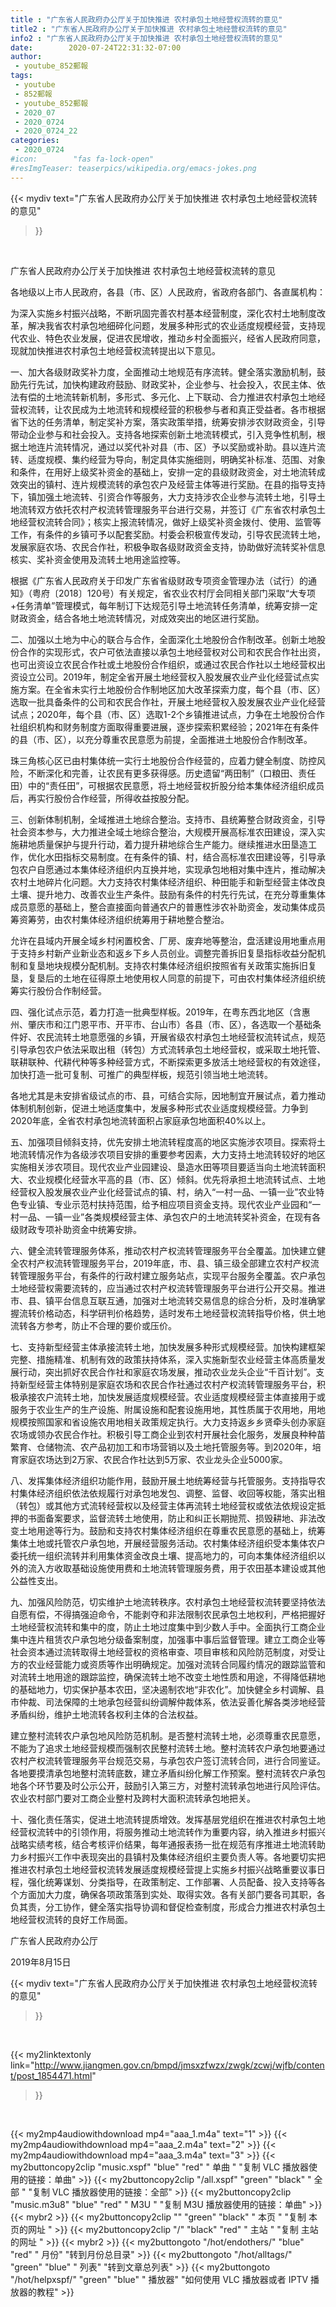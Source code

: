 ```yaml
---
title : "广东省人民政府办公厅关于加快推进 农村承包土地经营权流转的意见"
title2 : "广东省人民政府办公厅关于加快推进 农村承包土地经营权流转的意见"
info2 : "广东省人民政府办公厅关于加快推进 农村承包土地经营权流转的意见"
date:        2020-07-24T22:31:32-07:00
author:
 - youtube_852郵報
tags:
 - youtube
 - 852郵報
 - youtube_852郵報
 - 2020_07
 - 2020_0724
 - 2020_0724_22
categories:
 - 2020_0724
#icon:        "fas fa-lock-open"
#resImgTeaser: teaserpics/wikipedia.org/emacs-jokes.png
---
```


{{< mydiv text="广东省人民政府办公厅关于加快推进 农村承包土地经营权流转的意见"
>}}
<br>


广东省人民政府办公厅关于加快推进 农村承包土地经营权流转的意见

各地级以上市人民政府，各县（市、区）人民政府，省政府各部门、各直属机构：

为深入实施乡村振兴战略，不断巩固完善农村基本经营制度，深化农村土地制度改革，解决我省农村承包地细碎化问题，发展多种形式的农业适度规模经营，支持现代农业、特色农业发展，促进农民增收，推动乡村全面振兴，经省人民政府同意，现就加快推进农村承包土地经营权流转提出以下意见。

一、加大各级财政奖补力度，全面推动土地规范有序流转。健全落实激励机制，鼓励先行先试，加快构建政府鼓励、财政奖补，企业参与、社会投入，农民主体、依法有偿的土地流转新机制，多形式、多元化、上下联动、合力推进农村承包土地经营权流转，让农民成为土地流转和规模经营的积极参与者和真正受益者。各市根据省下达的任务清单，制定奖补方案，落实政策举措，统筹安排涉农财政资金，引导带动企业参与和社会投入。支持各地探索创新土地流转模式，引入竞争性机制，根据土地连片流转情况，通过以奖代补对县（市、区）予以奖励或补助。县以连片流转、适度规模、集约经营为导向，制定具体实施细则，明确奖补标准、范围、对象和条件，在用好上级奖补资金的基础上，安排一定的县级财政资金，对土地流转成效突出的镇村、连片规模流转的承包农户及经营主体等进行奖励。在县的指导支持下，镇加强土地流转、引资合作等服务，大力支持涉农企业参与流转土地，引导土地流转双方依托农村产权流转管理服务平台进行交易，并签订《广东省农村承包土地经营权流转合同》；核实上报流转情况，做好上级奖补资金拨付、使用、监管等工作，有条件的乡镇可予以配套奖励。村委会积极宣传发动，引导农民流转土地，发展家庭农场、农民合作社，积极争取各级财政资金支持，协助做好流转奖补信息核实、奖补资金使用及流转土地用途监控等。

根据《广东省人民政府关于印发广东省省级财政专项资金管理办法（试行）的通知》（粤府〔2018〕120号）有关规定，省农业农村厅会同相关部门采取“大专项+任务清单”管理模式，每年制订下达规范引导土地流转任务清单，统筹安排一定财政资金，结合各地土地流转情况，对成效突出的地区进行奖励。

二、加强以土地为中心的联合与合作，全面深化土地股份合作制改革。创新土地股份合作的实现形式，农户可依法直接以承包土地经营权对公司和农民合作社出资，也可出资设立农民合作社或土地股份合作组织，或通过农民合作社以土地经营权出资设立公司。2019年，制定全省开展土地经营权入股发展农业产业化经营试点实施方案。在全省未实行土地股份合作制地区加大改革探索力度，每个县（市、区）选取一批具备条件的公司和农民合作社，开展土地经营权入股发展农业产业化经营试点；2020年，每个县（市、区）选取1-2个乡镇推进试点，力争在土地股份合作社组织机构和财务制度方面取得重要进展，逐步探索积累经验；2021年在有条件的县（市、区），以充分尊重农民意愿为前提，全面推进土地股份合作制改革。

珠三角核心区已由村集体统一实行土地股份合作经营的，应着力健全制度、防控风险，不断深化和完善，让农民有更多获得感。历史遗留“两田制”（口粮田、责任田）中的“责任田”，可根据农民意愿，将土地经营权折股分给本集体经济组织成员后，再实行股份合作经营，所得收益按股分配。

三、创新体制机制，全域推进土地综合整治。支持市、县统筹整合财政资金，引导社会资本参与，大力推进全域土地综合整治，大规模开展高标准农田建设，深入实施耕地质量保护与提升行动，着力提升耕地综合生产能力。继续推进水田垦造工作，优化水田指标交易制度。在有条件的镇、村，结合高标准农田建设等，引导承包农户自愿通过本集体经济组织内互换并地，实现承包地相对集中连片，推动解决农村土地碎片化问题。大力支持农村集体经济组织、种田能手和新型经营主体改良土壤、提升地力、改善农业生产条件。鼓励有条件的村先行先试，在充分尊重集体成员意愿的基础上，整合直接面向普通农户的普惠性涉农补助资金，发动集体成员筹资筹劳，由农村集体经济组织统筹用于耕地整合整治。

允许在县域内开展全域乡村闲置校舍、厂房、废弃地等整治，盘活建设用地重点用于支持乡村新产业新业态和返乡下乡人员创业。调整完善拆旧复垦指标收益分配机制和复垦地块规模分配机制。支持农村集体经济组织按照省有关政策实施拆旧复垦，复垦后的土地在征得原土地使用权人同意的前提下，可由农村集体经济组织统筹实行股份合作制经营。

四、强化试点示范，着力打造一批典型样板。2019年，在粤东西北地区（含惠州、肇庆市和江门恩平市、开平市、台山市）各县（市、区），各选取一个基础条件好、农民流转土地意愿强的乡镇，开展省级农村承包土地经营权流转试点，规范引导承包农户依法采取出租（转包）方式流转承包土地经营权，或采取土地托管、联耕联种、代耕代种等多种经营方式，不断探索更多放活土地经营权的有效途径，加快打造一批可复制、可推广的典型样板，规范引领当地土地流转。

各地尤其是未安排省级试点的市、县，可结合实际，因地制宜开展试点，着力推动体制机制创新，促进土地适度集中，发展多种形式农业适度规模经营。力争到2020年底，全省农村承包地流转面积占家庭承包地面积40%以上。

五、加强项目倾斜支持，优先安排土地流转程度高的地区实施涉农项目。探索将土地流转情况作为各级涉农项目安排的重要参考因素，大力支持土地流转较好的地区实施相关涉农项目。现代农业产业园建设、垦造水田等项目要适当向土地流转面积大、农业规模化经营水平高的县（市、区）倾斜。优先将承担土地流转试点、土地经营权入股发展农业产业化经营试点的镇、村，纳入“一村一品、一镇一业”农业特色专业镇、专业示范村扶持范围，给予相应项目资金支持。现代农业产业园和“一村一品、一镇一业”各类规模经营主体、承包农户的土地流转奖补资金，在现有各级财政专项补助资金中统筹安排。

六、健全流转管理服务体系，推动农村产权流转管理服务平台全覆盖。加快建立健全农村产权流转管理服务平台，2019年底，市、县、镇三级全部建立农村产权流转管理服务平台，有条件的行政村建立服务站点，实现平台服务全覆盖。农户承包土地经营权需要流转的，应当通过农村产权流转管理服务平台进行公开交易。推进市、县、镇平台信息互联互通，加强对土地流转交易信息的综合分析，及时准确掌握流转价格动态，科学研判价格趋势，适时发布土地经营权流转指导价格，供土地流转各方参考，防止不合理的要价或压价。

七、支持新型经营主体承接流转土地，加快发展多种形式规模经营。加快构建框架完整、措施精准、机制有效的政策扶持体系，深入实施新型农业经营主体高质量发展行动，突出抓好农民合作社和家庭农场发展，推动农业龙头企业“千百计划”。支持新型经营主体特别是家庭农场和农民合作社通过农村产权流转管理服务平台，积极承接农户流转土地，加快发展适度规模经营。农业适度规模经营主体直接用于或服务于农业生产的生产设施、附属设施和配套设施用地，其性质属于农用地，用地规模按照国家和省设施农用地相关政策规定执行。大力支持返乡乡贤牵头创办家庭农场或领办农民合作社。积极引导工商企业到农村开展社会化服务，发展良种种苗繁育、仓储物流、农产品初加工和市场营销以及土地托管服务等。到2020年，培育家庭农场达到2万家、农民合作社达到5万家、农业龙头企业5000家。

八、发挥集体经济组织功能作用，鼓励开展土地统筹经营与托管服务。支持指导农村集体经济组织依法依规履行对承包地发包、调整、监督、收回等权能，落实出租（转包）或其他方式流转经营权以及经营主体再流转土地经营权或依法依规设定抵押的书面备案要求，监督流转土地使用，防止和纠正长期抛荒、损毁耕地、非法改变土地用途等行为。鼓励和支持农村集体经济组织在尊重农民意愿的基础上，统筹集体土地或托管农户承包地，开展经营服务活动。农村集体经济组织受本集体农户委托统一组织流转并利用集体资金改良土壤、提高地力的，可向本集体经济组织以外的流入方收取基础设施使用费和土地流转管理服务费，用于农田基本建设或其他公益性支出。

九、加强风险防范，切实维护土地流转秩序。农村承包土地经营权流转要坚持依法自愿有偿，不得搞强迫命令，不能剥夺和非法限制农民承包土地权利，严格把握好土地经营权流转和集中的度，防止土地过度集中到少数人手中。全面执行工商企业集中连片租赁农户承包地分级备案制度，加强事中事后监督管理。建立工商企业等社会资本通过流转取得土地经营权的资格审查、项目审核和风险防范制度，对受让方的农业经营能力或资质等作出明确规定。加强对流转合同履约情况的跟踪监管和对流转土地用途的跟踪监控，确保流转土地不改变土地性质和用途，不得降低耕地的基础地力，切实保护基本农田，坚决遏制农地“非农化”。加快健全乡村调解、县市仲裁、司法保障的土地承包经营纠纷调解仲裁体系，依法妥善化解各类涉地经营矛盾纠纷，维护土地流转各权利主体的合法权益。

建立整村流转农户承包地风险防范机制。是否整村流转土地，必须尊重农民意愿，不能为了追求土地经营规模而强制农民整村流转土地。整村流转农户承包地要通过农村产权流转管理服务平台规范交易，与承包农户签订流转合同，进行合同鉴证。各地要摸清承包地整村流转底数，建立矛盾纠纷化解工作预案。整村流转农户承包地各个环节要及时公示公开，鼓励引入第三方，对整村流转承包地进行风险评估。农业农村部门要对工商企业整村及跨村大面积流转承包地把关。

十、强化责任落实，促进土地流转提质增效。发挥基层党组织在推进农村承包土地经营权流转中的引领作用，将服务推动土地流转作为重要内容，纳入推进乡村振兴战略实绩考核，结合考核评价结果，每年通报表扬一批在规范有序推进土地流转助力乡村振兴工作中表现突出的县镇村及集体经济组织主要负责人等。各地要切实把推进农村承包土地经营权流转发展适度规模经营提上实施乡村振兴战略重要议事日程，强化统筹谋划、分类指导，在政策制定、工作部署、人员配备、投入支持等各个方面加大力度，确保各项政策落到实处、取得实效。各有关部门要各司其职，各负其责，分工协作，健全落实指导协调和督促检查制度，形成合力推进农村承包土地经营权流转的良好工作局面。



广东省人民政府办公厅

2019年8月15日



{{< mydiv text="广东省人民政府办公厅关于加快推进 农村承包土地经营权流转的意见"
>}}
<br>

{{< my2linktextonly link="http://www.jiangmen.gov.cn/bmpd/jmsxzfwzx/zwgk/zcwj/wjfb/content/post_1854471.html"
>}}


<br>

{{< my2mp4audiowithdownload mp4="aaa_1.m4a"    text="1" >}}
{{< my2mp4audiowithdownload mp4="aaa_2.m4a"    text="2" >}}
{{< my2mp4audiowithdownload mp4="aaa_3.m4a"    text="3" >}}
{{< my2buttoncopy2clip "music.xspf"        "blue"   "red"    " 单曲 "  "复制 VLC 播放器使用的链接：单曲" >}} {{< my2buttoncopy2clip "/all.xspf"         "green"  "black"  " 全部 "  "复制 VLC 播放器使用的链接：全部" >}} {{< my2buttoncopy2clip "music.m3u8"        "blue"   "red"    " M3U  "    "复制 M3U 播放器使用的链接：单曲" >}} {{< mybr2 >}} {{< my2buttoncopy2clip ""                  "green"  "black"  " 本页 "    "复制 本页的网址 " >}} {{< my2buttoncopy2clip "/"                 "black"  "red"    " 主站 "    "复制 主站的网址 " >}} {{< mybr2 >}} {{< my2buttongoto      "/hot/endothers/"   "blue"   "red"    " 月份"   "转到月份总目录" >}} {{< my2buttongoto      "/hot/alltags/"     "green"  "blue"   " 列表"   "转到文章总列表" >}} {{< my2buttongoto      "/hot/helpxspf/"    "green"  "blue"   " 播放器" "如何使用 VLC 播放器或者 IPTV 播放器的教程" >}} 
